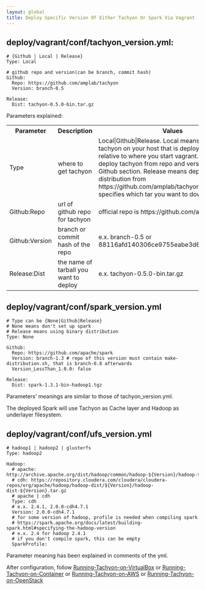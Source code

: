 ```yaml
---
layout: global
title: Deploy Specific Version Of Either Tachyon Or Spark Via Vagrant
---
```


## deploy/vagrant/conf/tachyon_version.yml:

    # {Github | Local | Release}
    Type: Local

    # github repo and version(can be branch, commit hash)
    Github: 
      Repo: https://github.com/amplab/tachyon
      Version: branch-0.5

    Release:
      Dist: tachyon-0.5.0-bin.tar.gz

Parameters explained: 

<table class="table">
<tr>
    <th>Parameter</th><th>Description</th><th>Values</th>
</tr>
<tr>
    <td>Type</td><td>where to get tachyon</td><td>Local|Github|Release. Local means deploy the tachyon on your host that is deploy/vagrant/../.. relative to where you start vagrant. Github means deploy tachyon from repo and version specified in Github section. Release means deploy binary distribution from https://github.com/amplab/tachyon/releases, Dist specifies which tar you want to download. </td>
</tr>
<tr>
    <td>Github:Repo</td><td>url of github repo for tachyon</td><td>official repo is https://github.com/amplab/tachyon</td>
</tr>
<tr>
    <td>Github:Version</td><td>branch or commit hash of the repo</td><td>e.x. branch-0.5 or 88116afd140306ce9755eabe3d6fd305ddaf9267</td>
</tr>
<tr>
    <td>Release:Dist</td><td>the name of tarball you want to deploy</td><td>e.x. tachyon-0.5.0-bin.tar.gz</td>
</tr>
</table>

## deploy/vagrant/conf/spark_version.yml

    # Type can be {None|Github|Release}
    # None means don't set up spark
    # Release means using binary distribution
    Type: None

    Github:
      Repo: https://github.com/apache/spark
      Version: branch-1.3 # repo of this version must contain make-distribution.sh, that is branch-0.8 afterwards
      Version_LessThan_1.0.0: false

    Release: 
      Dist: spark-1.3.1-bin-hadoop1.tgz

Parameters' meanings are similar to those of tachyon_version.yml.

The deployed Spark will use Tachyon as Cache layer and Hadoop as underlayer filesystem. 

## deploy/vagrant/conf/ufs_version.yml

    # hadoop1 | hadoop2 | glusterfs
    Type: hadoop2

    Hadoop:
      # apache: http://archive.apache.org/dist/hadoop/common/hadoop-${Version}/hadoop-${Version}.tar.gz
      # cdh: https://repository.cloudera.com/cloudera/cloudera-repos/org/apache/hadoop/hadoop-dist/${Version}/hadoop-dist-${Version}.tar.gz
      # apache | cdh
      Type: cdh
      # e.x. 2.4.1, 2.0.0-cdh4.7.1
      Version: 2.0.0-cdh4.7.1
      # for some version of hadoop, profile is needed when compiling spark
      # https://spark.apache.org/docs/latest/building-spark.html#specifying-the-hadoop-version
      # e.x. 2.4 for hadoop 2.4.1
      # if you don't compile spark, this can be empty
      SparkProfile:

Parameter meaning has been explained in comments of the yml.

After configuration, follow [Running-Tachyon-on-VirtualBox](Running-Tachyon-on-VirtualBox.html) or
[Running-Tachyon-on-Container](Running-Tachyon-on-Container.html) or [Running-Tachyon-on-AWS](Running-Tachyon-on-AWS.html)
or [Running-Tachyon-on-OpenStack](Running-Tachyon-on-OpenStack.html)
